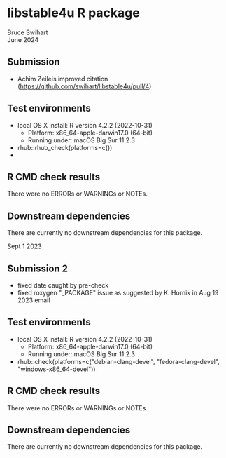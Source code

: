# libstable4u R package
Bruce Swihart  
June 2024

## Submission


  * Achim Zeileis improved citation (https://github.com/swihart/libstable4u/pull/4)

## Test environments
* local OS X install: R version 4.2.2 (2022-10-31)
    * Platform: x86_64-apple-darwin17.0 (64-bit)
    * Running under: macOS Big Sur 11.2.3
* rhub::rhub_check(platforms=c())
* 

                     
## R CMD check results
There were no ERRORs or WARNINGs or NOTEs.


## Downstream dependencies
There are currently no downstream dependencies for this package.










Sept 1 2023


## Submission 2

   * fixed date caught by pre-check
   * fixed roxygen "_PACKAGE" issue as suggested by 
     K. Hornik in Aug 19 2023 email 
   
## Test environments
* local OS X install: R version 4.2.2 (2022-10-31)
    * Platform: x86_64-apple-darwin17.0 (64-bit)
    * Running under: macOS Big Sur 11.2.3
* rhub::check(platforms=c("debian-clang-devel",
                          "fedora-clang-devel",
                          "windows-x86_64-devel"))

                     
## R CMD check results
There were no ERRORs or WARNINGs or NOTEs.


## Downstream dependencies
There are currently no downstream dependencies for this package.


